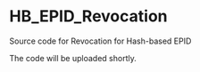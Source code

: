 # HB_EPID_Revocation
Source code for Revocation for Hash-based EPID

The code will be uploaded shortly.
